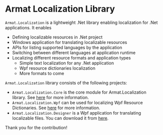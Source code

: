 # Armat Localization Library

`Armat.Localization` is a lightweight .Net library enabling localization for .Net applications. It enables
- Defining localizable resources in .Net project
- Windows application for translating localizable resources
- APIs for listing supported languages by the application
- Switching between different languages at application runtime
- Localizing different resource formats and application types
	- Simple text localization for any .Net application
	- Wpf resource dictionaries localization
	- More formats to come

`Armat.Localization` library consists of the following projects:
- `Armat.Localization.Core` is the core module for Armat.Localization library. See [here](https://github.com/ar-mat/Localization/tree/main/Projects/Localization.Core) for more information.
- `Armat.Localization.Wpf` can be used for localizing Wpf Resource Dictionaries. See [here](https://github.com/ar-mat/Localization/tree/main/Projects/Localization.Wpf) for more information.
- `Armat.Localization.Designer` is a Wpf application for translating localizable files. You can download it from [here](https://github.com/ar-mat/Localization/tree/main/Projects/Localization.Designer).

Thank you for the contribution!